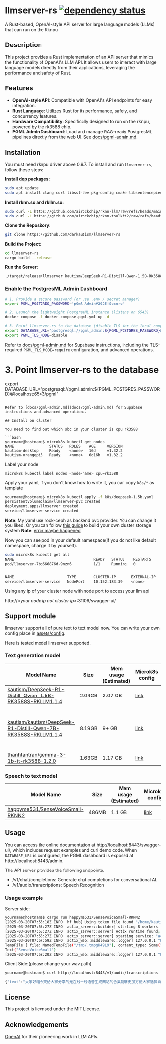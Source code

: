 # llmserver-rs [![dependency status](https://deps.rs/repo/github/darkautism/llmserver-rs/status.svg)](https://deps.rs/repo/github/darkautism/llmserver-rs)

A Rust-based, OpenAI-style API server for large language models (LLMs) that can run on the Rknpu

## Description

This project provides a Rust implementation of an API server that mimics the functionality of OpenAI's LLM API. It allows users to interact with large language models directly from their applications, leveraging the performance and safety of Rust.

## Features

- **OpenAI-style API**: Compatible with OpenAI's API endpoints for easy integration.
- **Rust Language**: Utilizes Rust for its performance, safety, and concurrency features.
- **Hardware Compatibility**: Specifically designed to run on the rknpu, powered by the rk3588 chip.
- **PGML Admin Dashboard**: Load and manage RAG-ready PostgresML pipelines directly from the web UI. See [docs/pgml-admin.md](docs/pgml-admin.md).

## Installation

You must need rknpu driver above 0.9.7.
To install and run `llmserver-rs`, follow these steps:

**Install dep packages:**
```bash
sudo apt update
sudo apt install clang curl libssl-dev pkg-config cmake libsentencepiece-dev libsentencepiece0 -y
```

**Install rknn.so and rkllm.so:**
```bash
sudo curl -L https://github.com/airockchip/rknn-llm/raw/refs/heads/main/rkllm-runtime/Linux/librkllm_api/aarch64/librkllmrt.so -o /lib/librkllmrt.so
sudo curl -L https://github.com/airockchip/rknn-toolkit2/raw/refs/heads/master/rknpu2/runtime/Linux/librknn_api/aarch64/librknnrt.so -o /lib/librknnrt.so
```

**Clone the Repository**:
```bash
git clone https://github.com/darkautism/llmserver-rs
```
**Build the Project:**
```bash
cd llmserver-rs
cargo build --release
```
**Run the Server:**
```bash
./target/release/llmserver kautism/DeepSeek-R1-Distill-Qwen-1.5B-RK3588S-RKLLM1.1.4
```

### Enable the PostgresML Admin Dashboard

```bash
# 1. Provide a secure password (or use .env / secret manager)
export PGML_POSTGRES_PASSWORD='pGml-Admin#2025!Secure'

# 2. Launch the lightweight PostgresML instance (listens on 6543)
docker compose -f docker-compose.pgml.yml up -d

# 3. Point llmserver-rs to the database (disable TLS for the local compose service)
export DATABASE_URL="postgresql://pgml_admin:${PGML_POSTGRES_PASSWORD}@localhost:6543/pgml"
export PGML_TLS_MODE=disable
```

Refer to [docs/pgml-admin.md](docs/pgml-admin.md) for Supabase instructions, including the TLS-required `PGML_TLS_MODE=require` configuration, and advanced operations.
# 3. Point llmserver-rs to the database
export DATABASE_URL="postgresql://pgml_admin:${PGML_POSTGRES_PASSWORD}@localhost:6543/pgml"
```

Refer to [docs/pgml-admin.md](docs/pgml-admin.md) for Supabase instructions and advanced operations.

## Install on cluster

You need to find out which sbc in your cluster is cpu rk3588

```bash
yourname@hostname$ microk8s kubectl get nodes
NAME                STATUS   ROLES    AGE     VERSION
kautism-desktop     Ready    <none>   16d     v1.32.2
kautism-orangepi5   Ready    <none>   6d16h   v1.32.2
```

Label your node
```bash
microk8s kubectl label nodes <node-name> cpu=rk3588
```

Apply your yaml, if you don't know how to write it, you can copy `k8s/*` as template

```bash
yourname@hostname$ microk8s kubectl apply -f k8s/deepseek-1.5b.yaml
persistentvolumeclaim/llmserver-pvc created
deployment.apps/llmserver created
service/llmserver-service created
```

**Note**: My yaml use rock-ceph as backend pvc provider. You can change it you liked. Or you can follow [this guide](https://microk8s.io/docs/how-to-ceph) to build your own cluster storage system
**Note**: [error maybe happened](https://github.com/canonical/microk8s/issues/4314#issuecomment-1873823537)

Now you can see pod in your default namespace(if you do not like default namespace, change it by yourself).

```bash
sudo microk8s kubectl get all
NAME                                    READY   STATUS    RESTARTS      AGE
pod/llmserver-7bb666876d-9nzn6          1/1     Running   0             37s


NAME                        TYPE        CLUSTER-IP       EXTERNAL-IP   PORT(S)        AGE
service/llmserver-service   NodePort    10.152.183.39    <none>        80:31106/TCP   12m
```

Using any ip of your cluster node with node port to access your llm api

http://*<*your node ip not cluster ip*>*:31106/swagger-ui/

## Support module

llmserver support all of pure text to text model now. You can write your own config place in [assets/config](assets/config).


Here is tested model llmserver supported.

### Text generation model

| Model Name | Size | Mem usage (Estimated) | Microk8s config | Notes |
| --- | --- | --- | --- | --- |
| [kautism/DeepSeek-R1-Distill-Qwen-1.5B-RK3588S-RKLLM1.1.4](https://huggingface.co/kautism/DeepSeek-R1-Distill-Qwen-1.5B-RK3588S-RKLLM1.1.4) | 2.04GB | 2.07 GB | [link](k8s/deepseek-1.5b.yaml) | |
| [kautism/kautism/DeepSeek-R1-Distill-Qwen-7B-RK3588S-RKLLM1.1.4](https://huggingface.co/kautism/kautism/DeepSeek-R1-Distill-Qwen-7B-RK3588S-RKLLM1.1.4) | 8.19GB | 9+ GB | [link](k8s/deepseek-7b.yaml) | Only work on Opi 5 16 GB model|
| [thanhtantran/gemma-3-1b-it-rk3588-1.2.0](https://huggingface.co/thanhtantran/gemma-3-1b-it-rk3588-1.2.0) | 1.63GB | 1.17 GB | [link](k8s/deepseek-7b.yaml) | |


### Speech to text model
| Model Name | Size | Mem usage (Estimated) | Microk8s config | Notes |
| --- | --- | --- | --- | --- |
| [happyme531/SenseVoiceSmall-RKNN2](https://huggingface.co/happyme531/SenseVoiceSmall-RKNN2) | 486MB | 1.1 GB | [link](k8s/sensevoicesmall.yaml) | |



## Usage

You can access the online documentation at http://localhost:8443/swagger-ui/, which includes request examples and curl demo code. When `DATABASE_URL` is configured, the PGML dashboard is exposed at http://localhost:8443/admin.

The API server provides the following endpoints:

- /v1/chat/completions: Generate chat completions for conversational AI.
- /v1/audio/transcriptions: Speech Recognition 

### Usage example

Server side:
```Bash
yourname@hostname$ cargo run happyme531/SenseVoiceSmall-RKNN2
[2025-03-20T07:55:18Z INFO  hf_hub] Using token file found "/home/kautism/.cache/huggingface/token"
[2025-03-20T07:55:27Z INFO  actix_server::builder] starting 8 workers
[2025-03-20T07:55:27Z INFO  actix_server::server] Actix runtime found; starting in Actix runtime
[2025-03-20T07:55:27Z INFO  actix_server::server] starting service: "actix-web-service-0.0.0.0:8443", workers: 8, listening on: 0.0.0.0:8443
[2025-03-20T07:57:59Z INFO  actix_web::middleware::logger] 127.0.0.1 "POST /v1/audio/transcriptions HTTP/1.1" 400 150 "-" "curl/8.9.1" 0.017539
TempFile { file: NamedTempFile("/tmp/.tmpgH49L9"), content_type: Some("application/octet-stream"), file_name: Some("output.wav"), size: 1289994 }
Text("SenseVoiceSmall")
[2025-03-20T07:58:20Z INFO  actix_web::middleware::logger] 127.0.0.1 "POST /v1/audio/transcriptions HTTP/1.1" 200 638 "-" "curl/8.9.1" 2.596680
```

Client Side:(please change your wav path)
```Bash
yourname@hostname$ curl http://localhost:8443/v1/audio/transcriptions -H "Content-Type: multipart/form-data"   -F file="@/home/kautism/.cache/huggingface/hub/models--happyme531--SenseVoiceSmall-RKNN2/snapshots/01bc98205905753b7caafd6da25c84fba2490b59/output.wav"   -F model="SenseVoiceSmall"

{"text":"大家好喵今天给大家分享的是在线一线语音生成网站的合集能够更加方便大家选择自己想要生成的角色四进入网站可以看到所有的生成模型都在这里选择你想要深层的角色点击进入就来到我频到了生成的页面在文本框内输入你想要生成的内容然后点击生成就好了另外呢因为每次的生成结果都会更都会有一些不一样的地方如果您觉得第一次的生成效果不好的话可以尝试重新生成也可以稍微调节一下像的住址再生成试试上使用时一定要遵守法律法规不可以损害刷害人的形象哦"}
```

## License
This project is licensed under the MIT License.

## Acknowledgements

[OpenAI](https://platform.openai.com/docs/api-reference) for their pioneering work in LLM APIs.
